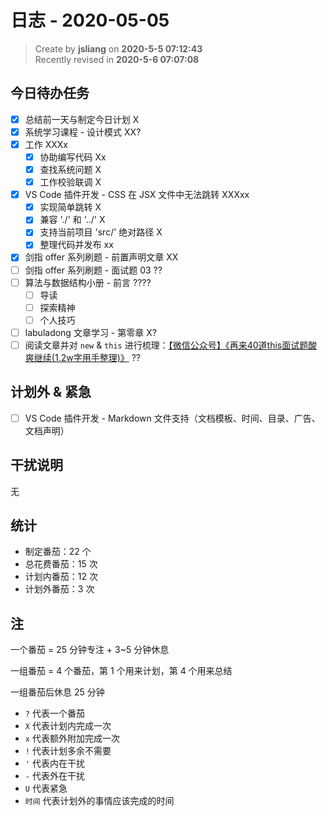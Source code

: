 日志 - 2020-05-05
===

> Create by **jsliang** on **2020-5-5 07:12:43**  
> Recently revised in **2020-5-6 07:07:08**

## 今日待办任务

* [x] 总结前一天与制定今日计划 X
* [x] 系统学习课程 - 设计模式 XX?
* [x] 工作 XXXx
  * [x] 协助编写代码 Xx
  * [x] 查找系统问题 X
  * [x] 工作校验联调 X
* [x] VS Code 插件开发 - CSS 在 JSX 文件中无法跳转 XXXxx
  * [x] 实现简单跳转 X
  * [x] 兼容 './' 和 '../' X
  * [x] 支持当前项目 'src/' 绝对路径 X
  * [x] 整理代码并发布 xx
* [x] 剑指 offer 系列刷题 - 前置声明文章 XX
* [ ] 剑指 offer 系列刷题 - 面试题 03 ??
* [ ] 算法与数据结构小册 - 前言 ????
  * [ ] 导读
  * [ ] 探索精神
  * [ ] 个人技巧
* [ ] labuladong 文章学习 - 第零章 X?
* [ ] 阅读文章并对 `new` & `this` 进行梳理：[【微信公众号】《再来40道this面试题酸爽继续(1.2w字用手整理)》](https://mp.weixin.qq.com/s/k8PngT7afosSxUJSECRtJA) ??

## 计划外 & 紧急

* [ ] VS Code 插件开发 - Markdown 文件支持（文档模板、时间、目录、广告、文档声明）

## 干扰说明

无

## 统计

* 制定番茄：22 个
* 总花费番茄：15 次
* 计划内番茄：12 次
* 计划外番茄：3 次

## 注

一个番茄 = 25 分钟专注 + 3~5 分钟休息

一组番茄 = 4 个番茄，第 1 个用来计划，第 4 个用来总结

一组番茄后休息 25 分钟

* `?` 代表一个番茄
* `X` 代表计划内完成一次
* `x` 代表额外附加完成一次
* `!` 代表计划多余不需要
* `'` 代表内在干扰
* `-` 代表外在干扰
* `U` 代表紧急
* `时间` 代表计划外的事情应该完成的时间

